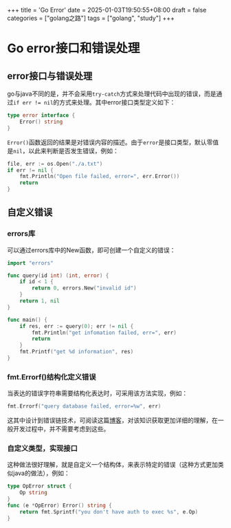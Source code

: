 +++
title = 'Go Error'
date = 2025-01-03T19:50:55+08:00
draft = false
categories = ["golang之路"]
tags = ["golang", "study"]
+++
# Go error接口和错误处理
## error接口与错误处理
go与java不同的是，并不会采用`try-catch`方式来处理代码中出现的错误，而是通过`if err != nil`的方式来处理。其中error接口类型定义如下：
```go
type error interface {
    Error() string
}
```
`Error()`函数返回的结果是对错误内容的描述。由于`error`是接口类型，默认零值是`nil`，以此来判断是否发生错误，例如：
```go
file, err := os.Open("./a.txt")
if err != nil {
    fmt.Println("Open file failed, error=", err.Error())
    return
}
```
## 自定义错误
### errors库
可以通过errors库中的New函数，即可创建一个自定义的错误：
```go
import "errors"

func query(id int) (int, error) {
    if id < 1 {
        return 0, errors.New("invalid id")
    }
    return 1, nil
}

func main() {
    if res, err := query(0); err != nil {
        fmt.Println("get infomation failed, err=", err)
        return
    }
    fmt.Printf("get %d information", res)
}
```
### fmt.Errorf()结构化定义错误
当表达的错误字符串需要结构化表达时，可采用该方法实现，例如：
```go
fmt.Errorf("query database failed, error=%w", err)
```
这其中设计到错误链技术，可阅读这篇[博客](https://tonybai.com/2023/05/14/a-guide-of-using-go-error-chain/)，对该知识获取更加详细的理解，在一般开发过程中，并不需要考虑到这些。
### 自定义类型，实现接口
这种做法很好理解，就是自定义一个结构体，来表示特定的错误（这种方式更加类似java的做法），例如：
```go
type OpError struct {
    Op string
}
func (e *OpError) Error() string {
    return fmt.Sprintf("you don't have auth to exec %s", e.Op)
}
```